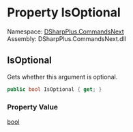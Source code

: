# Property IsOptional

Namespace: [DSharpPlus.CommandsNext](DSharpPlus.CommandsNext.md)  
Assembly: DSharpPlus.CommandsNext.dll

## <a id="DSharpPlus_CommandsNext_CommandArgument_IsOptional"></a>IsOptional

Gets whether this argument is optional.

```csharp
public bool IsOptional { get; }
```

### Property Value

[bool](https://learn.microsoft.com/dotnet/api/system.boolean)

